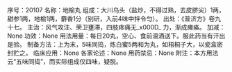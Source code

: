 序号：20107
名称：地榆丸
组成：大川乌头（盐炒，不得过熟，去皮脐尖）1两，甜参1两，地榆1两，麝香1分（别研，入前4味中拌令匀）。
出处：《普济方》卷九十七。
主治：风气攻注、荣卫壅滞，四肢疼痛无_x000D_
力，渐成瘫痪。
加减：None
功效：None
用法用量：每日20丸，空心、食前温酒送下。服此药当有汗出是验。
制备方法：上为末，5味同捣，炼白蜜5两和为丸，如梧桐子大，以瓷盒密封贮之。
临床应用：None
各家论述：None
用药禁忌：None
附注：本方用法云“五味同捣”，而实际组成仅四味，疑脱。
